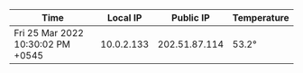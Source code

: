 | Time     | Local IP | Public IP | Temperature |
| ----------- | ----------- | ----------- | ----------- |
| Fri 25 Mar 2022 10:30:02 PM +0545      | 10.0.2.133     | 202.51.87.114  | 53.2° |
